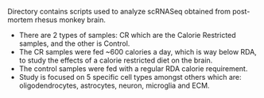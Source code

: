 Directory contains scripts used to analyze scRNASeq obtained from post-mortem rhesus monkey brain. 

- There are 2 types of samples: CR which are the Calorie Restricted samples, and the other is Control.
- The CR samples were fed ~600 calories a day, which is way below RDA, to study the effects of a calorie restricted diet on the brain.
- The control samples were fed with a regular RDA calorie requirement.
- Study is focused on 5 specific cell types amongst others which are: oligodendrocytes, astrocytes, neuron, microglia and ECM.
